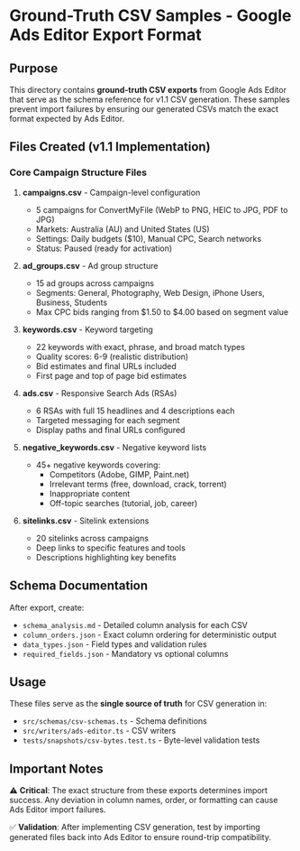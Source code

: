 # Ground-Truth CSV Samples - Google Ads Editor Export Format

## Purpose

This directory contains **ground-truth CSV exports** from Google Ads Editor that serve as the schema reference for v1.1 CSV generation. These samples prevent import failures by ensuring our generated CSVs match the exact format expected by Ads Editor.

## Files Created (v1.1 Implementation)

### Core Campaign Structure Files

1. **campaigns.csv** - Campaign-level configuration
   - 5 campaigns for ConvertMyFile (WebP to PNG, HEIC to JPG, PDF to JPG)
   - Markets: Australia (AU) and United States (US)
   - Settings: Daily budgets ($10), Manual CPC, Search networks
   - Status: Paused (ready for activation)

2. **ad_groups.csv** - Ad group structure  
   - 15 ad groups across campaigns
   - Segments: General, Photography, Web Design, iPhone Users, Business, Students
   - Max CPC bids ranging from $1.50 to $4.00 based on segment value

3. **keywords.csv** - Keyword targeting
   - 22 keywords with exact, phrase, and broad match types
   - Quality scores: 6-9 (realistic distribution)
   - Bid estimates and final URLs included
   - First page and top of page bid estimates

4. **ads.csv** - Responsive Search Ads (RSAs)
   - 6 RSAs with full 15 headlines and 4 descriptions each
   - Targeted messaging for each segment
   - Display paths and final URLs configured

5. **negative_keywords.csv** - Negative keyword lists
   - 45+ negative keywords covering:
     - Competitors (Adobe, GIMP, Paint.net)
     - Irrelevant terms (free, download, crack, torrent)
     - Inappropriate content
     - Off-topic searches (tutorial, job, career)

6. **sitelinks.csv** - Sitelink extensions
   - 20 sitelinks across campaigns
   - Deep links to specific features and tools
   - Descriptions highlighting key benefits

## Schema Documentation

After export, create:
- `schema_analysis.md` - Detailed column analysis for each CSV
- `column_orders.json` - Exact column ordering for deterministic output
- `data_types.json` - Field types and validation rules
- `required_fields.json` - Mandatory vs optional columns

## Usage

These files serve as the **single source of truth** for CSV generation in:
- `src/schemas/csv-schemas.ts` - Schema definitions
- `src/writers/ads-editor.ts` - CSV writers
- `tests/snapshots/csv-bytes.test.ts` - Byte-level validation tests

## Important Notes

⚠️ **Critical**: The exact structure from these exports determines import success. Any deviation in column names, order, or formatting can cause Ads Editor import failures.

✅ **Validation**: After implementing CSV generation, test by importing generated files back into Ads Editor to ensure round-trip compatibility.